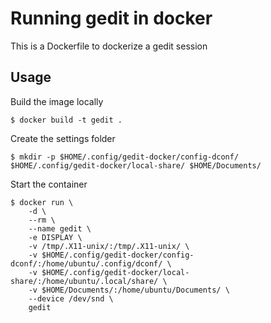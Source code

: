 # Running gedit in docker

This is a Dockerfile to dockerize a gedit session

## Usage

Build the image locally

    $ docker build -t gedit .

Create the settings folder

    $ mkdir -p $HOME/.config/gedit-docker/config-dconf/ $HOME/.config/gedit-docker/local-share/ $HOME/Documents/

Start the container

    $ docker run \
        -d \
        --rm \
        --name gedit \
        -e DISPLAY \
        -v /tmp/.X11-unix/:/tmp/.X11-unix/ \
        -v $HOME/.config/gedit-docker/config-dconf/:/home/ubuntu/.config/dconf/ \
        -v $HOME/.config/gedit-docker/local-share/:/home/ubuntu/.local/share/ \
        -v $HOME/Documents/:/home/ubuntu/Documents/ \
        --device /dev/snd \
        gedit
